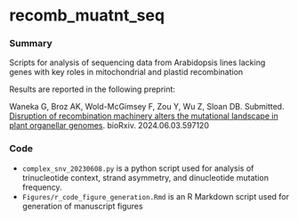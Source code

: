 # recomb_muatnt_seq

### Summary

Scripts for analysis of sequencing data from Arabidopsis lines lacking genes with key roles in mitochondrial and plastid recombination

Results are reported in the following preprint:

Waneka G, Broz AK, Wold-McGimsey F, Zou Y, Wu Z, Sloan DB. Submitted. [Disruption of recombination machinery alters the mutational landscape in plant organellar genomes](https://doi.org/10.1101/2024.06.03.597120). bioRxiv. 2024.06.03.597120

### Code

- `complex_snv_20230608.py` is a python script used for analysis of trinucleotide context, strand asymmetry, and dinucleotide mutation frequency.
- `Figures/r_code_figure_generation.Rmd` is an R Markdown script used for generation of manuscript figures